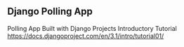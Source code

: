 ## Django Polling App

Polling App Built with Django Projects Introductory Tutorial
https://docs.djangoproject.com/en/3.1/intro/tutorial01/
